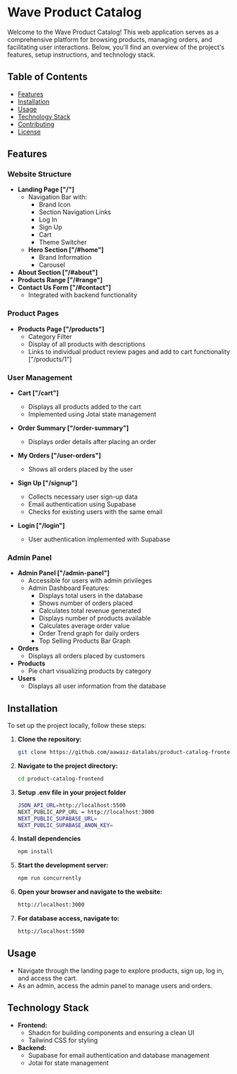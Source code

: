 # Wave Product Catalog

Welcome to the Wave Product Catalog! This web application serves as a comprehensive platform for browsing products, managing orders, and facilitating user interactions. Below, you'll find an overview of the project's features, setup instructions, and technology stack.

## Table of Contents

- [Features](#features)
- [Installation](#installation)
- [Usage](#usage)
- [Technology Stack](#technology-stack)
- [Contributing](#contributing)
- [License](#license)

## Features

### Website Structure

- **Landing Page ["/"]**
  - Navigation Bar with:
    - Brand Icon
    - Section Navigation Links
    - Log In
    - Sign Up
    - Cart
    - Theme Switcher
  - **Hero Section ["/#home"]**
    - Brand Information
    - Carousel
- **About Section ["/#about"]**
- **Products Range ["/#range"]**
- **Contact Us Form ["/#contact"]**
  - Integrated with backend functionality

### Product Pages

- **Products Page ["/products"]**
  - Category Filter
  - Display of all products with descriptions
  - Links to individual product review pages and add to cart functionality ["/products/1"]

### User Management

- **Cart ["/cart"]**
  - Displays all products added to the cart
  - Implemented using Jotai state management
- **Order Summary ["/order-summary"]**

  - Displays order details after placing an order

- **My Orders ["/user-orders"]**

  - Shows all orders placed by the user

- **Sign Up ["/signup"]**

  - Collects necessary user sign-up data
  - Email authentication using Supabase
  - Checks for existing users with the same email

- **Login ["/login"]**
  - User authentication implemented with Supabase

### Admin Panel

- **Admin Panel ["/admin-panel"]**
  - Accessible for users with admin privileges
  - Admin Dashboard Features:
    - Displays total users in the database
    - Shows number of orders placed
    - Calculates total revenue generated
    - Displays number of products available
    - Calculates average order value
    - Order Trend graph for daily orders
    - Top Selling Products Bar Graph
- **Orders**
  - Displays all orders placed by customers
- **Products**
  - Pie chart visualizing products by category
- **Users**
  - Displays all user information from the database

## Installation

To set up the project locally, follow these steps:

1. **Clone the repository:**
   ```bash
   git clone https://github.com/aawaiz-datalabs/product-catalog-frontend.git
   ```
2. **Navigate to the project directory:**

   ```bash
   cd product-catalog-frontend
   ```

3. **Setup .env file in your project folder**
   ```bash
   JSON_API_URL=http://localhost:5500
   NEXT_PUBLIC_APP_URL = http://localhost:3000
   NEXT_PUBLIC_SUPABASE_URL=
   NEXT_PUBLIC_SUPABASE_ANON_KEY=
   ```

4. **Install dependencies**
   ```bash
   npm install
   ```
5. **Start the development server:**
   ```bash
   npm run concurrently
   ```
6. **Open your browser and navigate to the website:**
   ```bash
   http://localhost:3000
   ```
7. **For database access, navigate to:**
   ```bash
   http://localhost:5500
   ```

## Usage

- Navigate through the landing page to explore products, sign up, log in, and access the cart.
- As an admin, access the admin panel to manage users and orders.

## Technology Stack

- **Frontend:**
  - Shadcn for building components and ensuring a clean UI
  - Tailwind CSS for styling
- **Backend:**
  - Supabase for email authentication and database management
  - Jotai for state management

